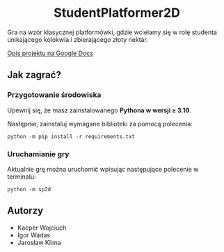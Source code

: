 <h1 align="center">StudentPlatformer2D</h1>

Gra na wzór klasycznej platformówki, gdzie wcielamy się w rolę studenta unikającego kolokwia i zbierającego złoty nektar.

[Opis projektu na Google Docs](https://docs.google.com/document/d/1EeVCMWkcT_uvYkt4korTGX4QK8c416j7XuzS_09qhwU/edit)

## Jak zagrać?

### Przygotowanie środowiska

Upewnij się, że masz zainstalowanego **Pythona w wersji ≥ 3.10**.

Następnie, zainstaluj wymagane biblioteki za pomocą polecenia:
```shell
python -m pip install -r requirements.txt
```

### Uruchamianie gry

Aktualnie grę można uruchomić wpisując następujące polecenie w terminalu:
```shell
python -m sp2d
```

## Autorzy
- Kacper Wojciuch
- Igor Wadas
- Jarosław Klima
